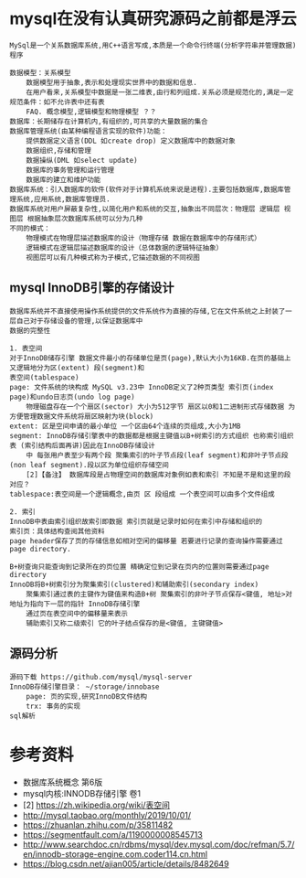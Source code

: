 # mysql在没有认真研究源码之前都是浮云
    MySql是一个关系数据库系统,用C++语言写成,本质是一个命令行终端(分析字符串并管理数据)程序
    
    数据模型：关系模型
        数据模型用于抽象,表示和处理现实世界中的数据和信息.
        在用户看来,关系模型中数据是一张二维表,由行和列组成.关系必须是规范化的,满足一定规范条件：如不允许表中还有表
        FAQ. 概念模型,逻辑模型和物理模型 ？？
    数据库：长期储存在计算机内,有组织的,可共享的大量数据的集合
    数据库管理系统(由某种编程语言实现的软件)功能：
        提供数据定义语言(DDL 如create drop) 定义数据库中的数据对象
        数据组织,存储和管理
        数据操纵(DML 如select update)
        数据库的事务管理和运行管理
        数据库的建立和维护功能
    数据库系统：引入数据库的软件(软件对于计算机系统来说是进程).主要包括数据库,数据库管理系统,应用系统,数据库管理员.
    数据库系统对用户屏蔽复杂性,以简化用户和系统的交互,抽象出不同层次：物理层 逻辑层 视图层 根据抽象层次数据库系统可以分为几种
    不同的模式：
        物理模式在物理层描述数据库的设计（物理存储 数据在数据库中的存储形式）
        逻辑模式在逻辑层描述数据库的设计（总体数据的逻辑特征抽象）
        视图层可以有几种模式称为子模式,它描述数据的不同视图
## mysql InnoDB引擎的存储设计
    数据库系统并不直接使用操作系统提供的文件系统作为直接的存储,它在文件系统之上封装了一层自己对于存储设备的管理,以保证数据库中
    数据的完整性
    
    1. 表空间
    对于InnoDB储存引擎 数据文件最小的存储单位是页(page),默认大小为16KB.在页的基础上又逻辑地分为区(extent) 段(segment)和
    表空间(tablespace)
    page: 文件系统的块构成 MySQL v3.23中 InnoDB定义了2种页类型 索引页(index page)和undo日志页(undo log page)
        物理磁盘存在一个个扇区(sector) 大小为512字节 扇区以0和1二进制形式存储数据 为方便管理数据文件系统将扇区映射为块(block)
    extent: 区是空间申请的最小单位 一个区由64个连续的页组成,大小为1MB
    segment: InnoDB存储引擎表中的数据都是根据主键值以B+树索引的方式组织 也称索引组织表 (索引结构后面再讲)因此在InnoDB存储设计
        中 每张用户表至少有两个段 聚集索引的叶子节点段(leaf segment)和非叶子节点段(non leaf segment).段以区为单位组织存储空间
        [2]【备注】 数据库段是占物理空间的数据库对象例如表和索引 不知是不是和这里的段对应？
    tablespace:表空间是一个逻辑概念,由页 区 段组成 一个表空间可以由多个文件组成 
    
    2. 索引
    InnoDB中表由索引组织故索引即数据 索引页就是记录时如何在索引中存储和组织的
    索引页：具体结构查阅其他资料
    page header保存了页的存储信息如相对空闲的偏移量 若要进行记录的查询操作需要通过page directory.
    
    B+树查询只能查询到记录所在的页位置 精确定位到记录在页内的位置则需要通过page directory
    InnoDB将B+树索引分为聚集索引(clustered)和辅助索引(secondary index)
        聚集索引通过表的主键作为键值来构造B+树 聚集索引的非叶子节点保存<键值, 地址>对 地址为指向下一层的指针 InnoDB存储引擎
        通过页在表空间中的偏移量来表示
        辅助索引又称二级索引 它的叶子结点保存的是<键值, 主键键值>
## 源码分析
    源码下载 https://github.com/mysql/mysql-server
    InnoDB存储引擎目录： ~/storage/innobase
        page: 页的实现,研究InnoDB文件结构
        trx: 事务的实现
    sql解析

# 参考资料
* 数据库系统概念 第6版 
* mysql内核:INNODB存储引擎 卷1 
* [2] https://zh.wikipedia.org/wiki/表空间
* http://mysql.taobao.org/monthly/2019/10/01/
* https://zhuanlan.zhihu.com/p/35811482
* https://segmentfault.com/a/1190000008545713
* http://www.searchdoc.cn/rdbms/mysql/dev.mysql.com/doc/refman/5.7/en/innodb-storage-engine.com.coder114.cn.html
* https://blog.csdn.net/ajian005/article/details/8482649
